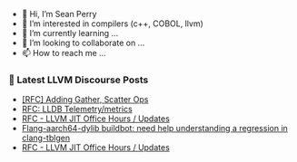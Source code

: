 - 👋 Hi, I’m Sean Perry
- 👀 I’m interested in compilers (c++, COBOL, llvm)
- 🌱 I’m currently learning ...
- 💞️ I’m looking to collaborate on ...
- 📫 How to reach me ...

<!---
s66perry/s66perry is a ✨ special ✨ repository because its `README.md` (this file) appears on your GitHub profile.
You can click the Preview link to take a look at your changes.
--->
### 📕 Latest LLVM Discourse Posts

<!-- DISCOURSE-LLVM:START -->
- [[RFC] Adding Gather, Scatter Ops](https://discourse.llvm.org/t/rfc-adding-gather-scatter-ops/64757#post_13)
- [RFC: LLDB Telemetry/metrics](https://discourse.llvm.org/t/rfc-lldb-telemetry-metrics/64588#post_10)
- [RFC - LLVM JIT Office Hours / Updates](https://discourse.llvm.org/t/rfc-llvm-jit-office-hours-updates/64833#post_7)
- [Flang-aarch64-dylib buildbot: need help understanding a regression in clang-tblgen](https://discourse.llvm.org/t/flang-aarch64-dylib-buildbot-need-help-understanding-a-regression-in-clang-tblgen/64871#post_1)
- [RFC - LLVM JIT Office Hours / Updates](https://discourse.llvm.org/t/rfc-llvm-jit-office-hours-updates/64833#post_6)
<!-- DISCOURSE-LLVM:END -->

